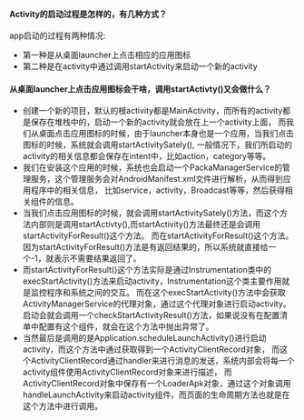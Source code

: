 #### Activity的启动过程是怎样的，有几种方式？
app启动的过程有两种情况:
+ 第一种是从桌面launcher上点击相应的应用图标
+ 第二种是在activity中通过调用startActivity来启动一个新的activity

#### 从桌面launcher上点击应用图标会干啥，调用startActivty()又会做什么？
+ 创建一个新的项目，默认的根activity都是MainActivity，而所有的activity都是保存在堆栈中的，启动一个新的activity就会放在上一个activity上面，
而我们从桌面点击应用图标的时候，由于launcher本身也是一个应用，当我们点击图标的时候，系统就会调用startActivitySately(),
一般情况下，我们所启动的activity的相关信息都会保存在intent中，比如action，category等等。
+ 我们在安装这个应用的时候，系统也会启动一个PackaManagerService的管理服务，这个管理服务会对AndroidManifest.xml文件进行解析，从而得到应用程序中的相关信息，
比如service，activity，Broadcast等等，然后获得相关组件的信息。
+ 当我们点击应用图标的时候，就会调用startActivitySately()方法，而这个方法内部则是调用startActivty(),而startActivity()方法最终还是会调用startActivityForResult()这个方法。
而在startActivityForResult()这个方法。因为startActivityForResult()方法是有返回结果的，所以系统就直接给一个-1，就表示不需要结果返回了。
+ 而startActivityForResult()这个方法实际是通过Instrumentation类中的execStartActivity()方法来启动activity，Instrumentation这个类主要作用就是监控程序和系统之间的交互。
而在这个execStartActivity()方法中会获取ActivityManagerService的代理对象，通过这个代理对象进行启动activity。
启动会就会调用一个checkStartActivityResult()方法，如果说没有在配置清单中配置有这个组件，就会在这个方法中抛出异常了。
+ 当然最后是调用的是Application.scheduleLaunchActivity()进行启动activity，而这个方法中通过获取得到一个ActivityClientRecord对象，
而这个ActivityClientRecord通过handler来进行消息的发送，系统内部会将每一个activity组件使用ActivityClientRecord对象来进行描述，
而ActivityClientRecord对象中保存有一个LoaderApk对象，通过这个对象调用handleLaunchActivity来启动activity组件，而页面的生命周期方法也就是在这个方法中进行调用。



